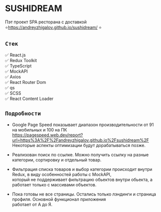 # SUSHIDREAM
Пэт проект SPA ресторана с доставкой\
⭐https://andreyzhigalov.github.io/sushidream/ ⭐

## `Стек`
✅ React.js \
✅ Redux Toolkit \
✅ TypeScript \
✅ MockAPI \
✅ Axios \
✅ React Router Dom \
✅ qs \
✅ SCSS \
✅ React Content Loader

## `Подробности`
* Google Page Speed показывает диапазон производительности от 91 на мобильных и 100 на ПК \
https://pagespeed.web.dev/report?url=https%3A%2F%2Fandreyzhigalov.github.io%2Fsushidream%2F \
Некоторые аспекты оптимизации будут дорабатываться позже. 

* Реализован поиск по ссылке. Можно получить ссылку на разные категории, сортировку и отдельный товар. 

* Фильтрация списка товаров и выбор категории происходит внутри Redux, в виду особенностей работы с MockAPI, \
который не поддерживает фильтрацию обьектов внутри обьекта, а работает только с массивами объектов.

* Пока готовы не все страницы. Остались только лэндинги и страница профиля. Основной функционал приложения \
работает от А до Я.

